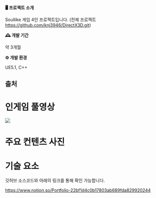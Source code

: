 **🖥️ 프로젝트 소개**

Soullike 게임 4인 프로젝트입니다.
(전체 프로젝트 https://github.com/knj3946/DirectX3D.git)

**🕰️ 개발 기간**

약 3개월

**⚙️ 개발 환경**

UE5.1, C++

## 출처

# 인게임 풀영상

[![](http://img.youtube.com/vi/2MWUPr9oNmQ/0.jpg)](https://youtu.be/2MWUPr9oNmQ)

# 주요 컨텐츠 사진

# 기술 요소

깃허브 소스코드와 아래의 링크를 통해 확인 가능합니다.

https://www.notion.so/Portfolio-22bf1d4c0b17803ab689fda829920244
